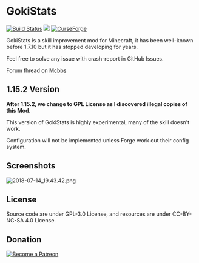 # GokiStats

[![Build Status](https://travis-ci.org/InfinityStudio/GokiStats.svg?branch=1.15.2)](https://travis-ci.org/InfinityStudio/GokiStats)
![](https://img.shields.io/github/downloads/InfinityStudio/GokiStats/total.svg)
[![CurseForge](http://cf.way2muchnoise.eu/298141.svg)](https://minecraft.curseforge.com/projects/gokistats)

GokiStats is a skill improvement mod for Minecraft, it has been well-known before 1.7.10 but it has stopped developing for years.

Feel free to solve any issue with crash-report in GitHub Issues.

Forum thread on [Mcbbs](http://www.mcbbs.net/thread-805910-1-1.html)

## 1.15.2 Version

**After 1.15.2, we change to GPL License as I discovered illegal copies of this Mod.**

This version of GokiStats is highly experimental, many of the skill doesn't work.

Configuration will not be implemented unless Forge work out their config system.

## Screenshots

![2018-07-14_19.43.42.png](https://i.loli.net/2018/07/14/5b49e762d2305.png)

## License

Source code are under GPL-3.0 License, and resources are under CC-BY-NC-SA 4.0 License.

## Donation

[![Become a Patreon](https://c5.patreon.com/external/logo/become_a_patron_button.png)](https://www.patreon.com/bePatron?u=10845019)
